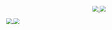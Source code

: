 <p align="center">
 
  <a href="https://www.linkedin.com/in/alessio-savi-2136b2188/">
    <img src="https://img.shields.io/badge/-alessiosavi-blue?style=for-the-badge&logo=Linkedin&logoColor=00AEFF&labelColor=black&color=black">
  </a>
  <a href="mailto:alessiosavibtc@gmail.com">
    <img src="https://img.shields.io/badge/alessiosavibtc@gmail.com-0078D4?style=for-the-badge&logo=Microsoft-Outlook&logoColor=00AEFF&labelColor=black&color=black">
  </a>
</p>

<a href="https://github.com/alessiosavi">
  <img align="center" src="https://github-readme-stats.vercel.app/api?username=alessiosavi&count_private=true&show_icons=true&theme=chartreuse-dark" />
</a>
<a href="https://github.com/alessiosavi">
  <img align="center" src="https://github-readme-stats.vercel.app/api/top-langs/?username=alessiosavi&layout=compact&theme=chartreuse-dark&langs_count=8" />
</a>
